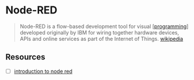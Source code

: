 # Node-RED

> Node-RED is a flow-based development tool for visual [[programming]] developed originally by IBM for wiring together hardware devices, APIs and online services as part of the Internet of Things. [wikipedia][1]

## Resources

- [ ] [introduction to node red](http://www.steves-internet-guide.com/node-red-overview/)

[1]: https://en.wikipedia.org/wiki/Node-RED

[//begin]: # "Autogenerated link references for markdown compatibility"
[programming]: programming "programming"
[//end]: # "Autogenerated link references"
